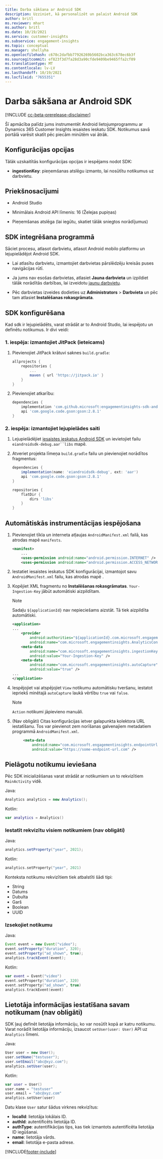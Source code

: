 ```yaml
---
title: Darba sākšana ar Android SDK
description: Uzziniet, kā personalizēt un palaist Android SDK
author: britl
ms.reviewer: mhart
ms.author: britl
ms.date: 10/19/2021
ms.service: customer-insights
ms.subservice: engagement-insights
ms.topic: conceptual
ms.manager: shellyha
ms.openlocfilehash: c678c2dafbb77926269b5602bca363c678ec6b3f
ms.sourcegitcommit: ef823f3d7fa28d3a90cfde9409be9465ffa2cf09
ms.translationtype: MT
ms.contentlocale: lv-LV
ms.lasthandoff: 10/19/2021
ms.locfileid: "7655351"
---
```

# <a name="get-started-with-the-android-sdk"></a>Darba sākšana ar Android SDK

[!INCLUDE [cc-beta-prerelease-disclaimer](includes/cc-beta-prerelease-disclaimer.md)]

Šī apmācība palīdz jums instrumentēt Android lietojumprogrammu ar Dynamics 365 Customer Insights iesaistes ieskatu SDK. Notikumus savā portālā varēsit skatīt pēc piecām minūtēm vai ātrāk.

## <a name="configuration-options"></a>Konfigurācijas opcijas
Tālāk uzskaitītās konfigurācijas opcijas ir iespējams nodot SDK:

- **ingestionKey**: pieņemšanas atslēgu izmanto, lai nosūtītu notikumus uz darbvietu.

## <a name="prerequisites"></a>Priekšnosacījumi

- Android Studio

- Minimālais Android API līmenis: 16 (Želejas pupiņas)

- Pieņemšanas atslēga (lai iegūtu, skatiet tālāk sniegtos norādījumus)

## <a name="integrate-the-sdk-into-your-application"></a>SDK integrēšana programmā
Sāciet procesu, atlasot darbvietu, atlasot Android mobilo platformu un lejupielādējot Android SDK.

- Lai atlasītu darbvietu, izmantojiet darbvietas pārslēdzēju kreisās puses navigācijas rūtī.

- Ja jums nav esošas darbvietas, atlasiet **Jauna darbvieta** un izpildiet tālāk norādītās darbības, lai izveidotu [jaunu darbvietu](create-workspace.md).

- Pēc darbvietas izveides dodieties uz **Administrators** > **Darbvieta** un pēc tam atlasiet **Instalēšanas rokasgrāmata**.

## <a name="configure-the-sdk"></a>SDK konfigurēšana

Kad sdk ir lejupielādēts, varat strādāt ar to Android Studio, lai iespējotu un definētu notikumus. Ir divi veidi:
### <a name="option-1-use-jitpack-recommended"></a>1. iespēja: izmantojiet JitPack (ieteicams)
1. Pievienojiet JitPack krātuvi saknes `build.gradle`:
    ```gradle
    allprojects {
        repositories {
            ...
            maven { url 'https://jitpack.io' }
        }
    }
    ```

1. Pievienojiet atkarību:
    ```gradle
    dependencies {
        implementation 'com.github.microsoft:engagementinsights-sdk-android:v1.0.0'
        api 'com.google.code.gson:gson:2.8.1'
    }
    ```

### <a name="option-2-use-download-link"></a>2. iespēja: izmantojiet lejupielādes saiti
1. Lejupielādējiet [iesaistes ieskatus Android SDK](https://download.pi.dynamics.com/sdk/EI-SDKs/ei-android-sdk.zip) un ievietojiet failu `eiandroidsdk-debug.aar``libs` mapē.

1. Atveriet projekta līmeņa `build.gradle` failu un pievienojiet norādītos fragmentus:
    ```gradle
    dependencies {
        implementation(name: 'eiandroidsdk-debug', ext: 'aar')
        api 'com.google.code.gson:gson:2.8.1'
    }

    repositories {
        flatDir {
            dirs 'libs'
        }
    }
    ```

## <a name="enable-auto-instrumentation"></a>Automātiskās instrumentācijas iespējošana

1. Pievienojiet tīkla un interneta atļaujas `AndroidManifest.xml` failā, kas atrodas mapē `manifests`.
    ```xml
    <manifest>
        ...
        <uses-permission android:name="android.permission.INTERNET" />
        <uses-permission android:name="android.permission.ACCESS_NETWORK_STATE" />
    ```

1. Iestatiet iesaistes ieskatus SDK konfigurācijai, izmantojot savu `AndroidManifest.xml` failu, kas atrodas mapē .

1. Kopējiet XML fragmentu no **Instalēšanas rokasgrāmatas**. `Your-Ingestion-Key` jābūt automātiski aizpildītam.

   > [!NOTE]
   > Sadaļu `${applicationId}` nav nepieciešams aizstāt. Tā tiek aizpildīta automātiski.


   ```xml
   <application>
   ...
       <provider
           android:authorities="${applicationId}.com.microsoft.engagementinsights.AnalyticsContentProvider"
           android:name="com.microsoft.engagementinsights.AnalyticsContentProvider" />
       <meta-data
           android:name="com.microsoft.engagementinsights.ingestionKey"
           android:value="Your-Ingestion-Key" />
       <meta-data
           android:name="com.microsoft.engagementinsights.autoCapture"
           android:value="true" />
   ...
   </application>
   ```

1. Iespējojiet vai atspējojiet `View` notikumu automātisku tveršanu, iestatot iepriekš minētajā `autoCapture` laukā vērtību `true` vai `false`. 

   >[!NOTE]
   >`Action` notikumi jāpievieno manuāli.

1. (Nav obligāti) Citas konfigurācijas ietver galapunkta kolektora URL iestatīšanu. Tos var pievienot zem norīšanas galvenajiem metadatiem programmā `AndroidManifest.xml`.

   ```xml
        <meta-data
            android:name="com.microsoft.engagementinsights.endpointUrl"
            android:value="https://some-endpoint-url.com" />
   ```

## <a name="implement-custom-events"></a>Pielāgotu notikumu ieviešana

Pēc SDK inicializēšanas varat strādāt ar notikumiem un to rekvizītiem `MainActivity` vidē.


Java:
```java
Analytics analytics = new Analytics();
```

Kotlin:
```kotlin
var analytics = Analytics()
```

### <a name="set-property-for-all-events-optional"></a>Iestatīt rekvizītu visiem notikumiem (nav obligāti)

Java:
```java
analytics.setProperty("year", 2021);
```

Kotlin:
```kotlin
analytics.setProperty("year", 2021)
```

Konteksta notikumu rekvizītiem tiek atbalstīti šādi tipi:
- String
- Datums
- Dubulta
- Garš
- Boolean
- UUID

### <a name="track-an-event"></a>Izsekojiet notikumu

Java:
```java
Event event = new Event("video");
event.setProperty("duration", 320);
event.setProperty("ad_shown", true);
analytics.trackEvent(event);
```

Kotlin:
```kotlin
var event = Event("video")
event.setProperty("duration", 320)
event.setProperty("ad_shown", true)
analytics.trackEvent(event)
```

## <a name="set-user-details-for-your-event-optional"></a>Lietotāja informācijas iestatīšana savam notikumam (nav obligāti)

SDK ļauj definēt lietotāja informāciju, ko var nosūtīt kopā ar katru notikumu. Varat norādīt lietotāja informāciju, izsaucot `setUser(user: User)` API uz `Analytics` līmeni.

Java:
```java
User user = new User();
user.setName("testuser");
user.setEmail("abc@xyz.com");
analytics.setUser(user);
```

Kotlin:
```kotlin
var user = User()
user.name = "testuser"
user.email = "abc@xyz.com"
analytics.setUser(user)
```

Datu klase `User` satur šādus virknes rekvizītus:

- **localId**: lietotāja lokālais ID.
- **authId**: autentificēts lietotāja ID.
- **authType**: autentifikācijas tips, kas tiek izmantots autentificēta lietotāja ID iegūšanai.
- **name**: lietotāja vārds.
- **email**: lietotāja e-pasta adrese.

[!INCLUDE[footer-include](../includes/footer-banner.md)]
